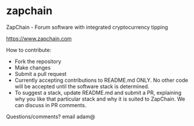 # zapchain
ZapChain - Forum software with integrated cryptocurrency tipping

https://www.zapchain.com

How to contribute:
- Fork the repository
- Make changes
- Submit a pull request
- Currently accepting contributions to README.md ONLY.  No other code will be accepted until the software stack is determined.
- To suggest a stack, update README.md and submit a PR, explaining why you like that particular stack and why it is suited to ZapChain.  We can discuss in PR comments.

Questions/comments?  email adam@
